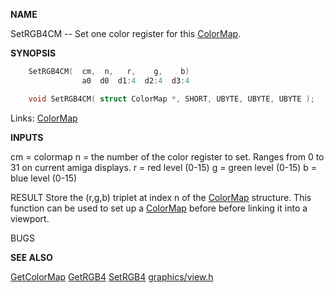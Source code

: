 
**NAME**

SetRGB4CM -- Set one color register for this [ColorMap](_00B8).

**SYNOPSIS**

```c
    SetRGB4CM(  cm,  n,   r,    g,    b)
                a0  d0  d1:4  d2:4  d3:4

    void SetRGB4CM( struct ColorMap *, SHORT, UBYTE, UBYTE, UBYTE );

```
Links: [ColorMap](_00B8) 

**INPUTS**

cm = colormap
n = the number of the color register to set. Ranges from 0 to 31
on current amiga displays.
r = red level (0-15)
g = green level (0-15)
b = blue level (0-15)

RESULT
Store the (r,g,b) triplet at index n of the [ColorMap](_00B8) structure.
This function can be used to set up a [ColorMap](_00B8) before before
linking it into a viewport.

BUGS

**SEE ALSO**

[GetColorMap](GetColorMap) [GetRGB4](GetRGB4) [SetRGB4](SetRGB4) [graphics/view.h](_00B8)
